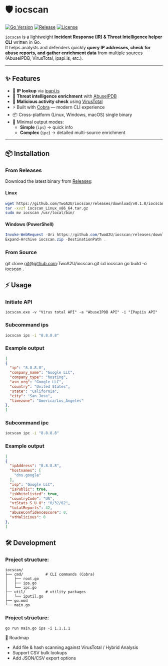 # 🛡️ iocscan

[![Go Version](https://img.shields.io/github/go-mod/go-version/TwoA2U/iocscan)](https://golang.org)
[![Release](https://img.shields.io/github/v/release/TwoA2U/iocscan)](https://github.com/TwoA2U/iocscan/releases)
[![License](https://img.shields.io/github/license/TwoA2U/iocscan)](./LICENSE)

`iocscan` is a lightweight **Incident Response (IR) & Threat Intelligence helper CLI** written in Go.  
It helps analysts and defenders quickly **query IP addresses, check for abuse reports, and gather enrichment data** from multiple sources (AbuseIPDB, VirusTotal, ipapi.is, etc.).

---

## ✨ Features

- 🔎 **IP lookup** via [ipapi.is](https://ipapi.is)  
- 🚨 **Threat intelligence enrichment** with [AbuseIPDB](https://www.abuseipdb.com/)  
- 🧪 **Malicious activity check** using [VirusTotal](https://www.virustotal.com/)  
- ⚡ Built with [Cobra](https://github.com/spf13/cobra) — modern CLI experience  
- 📦 Cross-platform (Linux, Windows, macOS) single binary  
- 🧹 Minimal output modes:
  - **Simple** (`ips`) → quick info
  - **Complex** (`ipc`) → detailed multi-source enrichment  

---

## 📦 Installation

### From Releases
Download the latest binary from [Releases](https://github.com/TwoA2U/iocscan/releases):

#### Linux
```bash
wget https://github.com/TwoA2U/iocscan/releases/download/v0.1.0/iocscan_Linux_x86_64.tar.gz
tar -xvzf iocscan_Linux_x86_64.tar.gz
sudo mv iocscan /usr/local/bin/
```

#### Windows (PowerShell)
```powershell
Invoke-WebRequest -Uri https://github.com/TwoA2U/iocscan/releases/download/v0.1.0/iocscan_Windows_x86_64.zip -OutFile iocscan.zip
Expand-Archive iocscan.zip -DestinationPath .
```

### From Source
git clone git@github.com:TwoA2U/iocscan.git
cd iocscan
go build -o iocscan .

## ⚡ Usage

### Initiate API
```
iocscan.exe -v "Virus total API" -a "AbuseIPDB API" -i "IPapiis API"
```

### Subcommand ips
```bash
iocscan ips -i "8.8.8.8"
```

### Example output
```json
[
{
  "ip": "8.8.8.8",
  "company_name": "Google LLC",
  "company_type": "hosting",
  "asn_org": "Google LLC",
  "country": "United States",
  "state": "California",
  "city": "San Jose",
  "timezone": "America/Los_Angeles"
},
]
```

### Subcommand ipc
```bash
iocscan ipc -i "8.8.8.8"
```

### Example output
```json
[
{
  "ipAddress": "8.8.8.8",
  "hostnames": [
    "dns.google"
  ],
  "isp": "Google LLC",
  "isPublic": true,
  "isWhitelisted": true,
  "countryCode": "US",
  "vtStats_S_U_H": "0/32/62",
  "totalReports": 42,
  "abuseConfidenceScore": 0,
  "vtMalicious": 0
},
]
```

## 🛠️ Development
### Project structure:
```
iocscan/
├── cmd/          # CLI commands (Cobra)
│   ├── root.go
│   ├── ips.go
│   └── ipc.go
├── util/         # utility packages
│   └── iputil.go
├── go.mod
└── main.go
```

### Project structure:
```
go run main.go ips -i 1.1.1.1
```

🚀 Roadmap
- Add file & hash scanning against VirusTotal / Hybrid Analysis
- Support CSV bulk lookups
- Add JSON/CSV export options



